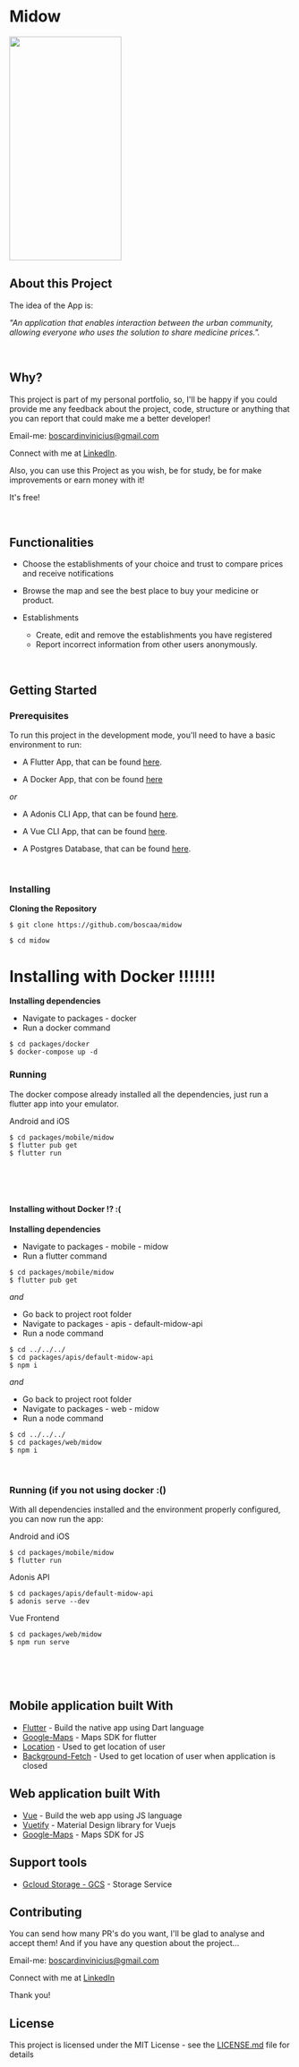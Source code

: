 # Midow

<img src="https://user-images.githubusercontent.com/25849775/71531064-c06c0c00-28cb-11ea-8b82-54fc121a31d2.gif" data-canonical-src="https://gyazo.com/eb5c5741b6a9a16c692170a41a49c858.png" width="200" height="400" />


## About this Project

The idea of the App is:

_"An application that enables interaction between the urban community, allowing everyone who uses the solution to share medicine prices."._

<br>

## Why?

This project is part of my personal portfolio, so, I'll be happy if you could provide me any feedback about the project, code, structure or anything that you can report that could make me a better developer!

Email-me: boscardinvinicius@gmail.com

Connect with me at [LinkedIn](https://www.linkedin.com/in/boscardinvinicius/).

Also, you can use this Project as you wish, be for study, be for make improvements or earn money with it!

It's free!

<br>

## Functionalities

- Choose the establishments of your choice and trust to compare prices and receive notifications

- Browse the map and see the best place to buy your medicine or product.

- Establishments
	- Create, edit and remove the establishments you have registered
	- Report incorrect information from other users anonymously.

<br>

## Getting Started

### Prerequisites

To run this project in the development mode, you'll need to have a basic environment to run: 
- A Flutter App, that can be found [here](https://flutter.dev/docs/get-started/install).

- A Docker App, that con be found [here](https://docs.docker.com/install/)

_or_

- A Adonis CLI App, that can be found [here](https://adonisjs.com/docs/4.1/installation).

- A Vue CLI App, that can be found [here](https://cli.vuejs.org/guide/installation.html).

- A Postgres Database, that can be found [here](https://www.postgresql.org/download/).


<br>

### Installing


**Cloning the Repository**

```
$ git clone https://github.com/boscaa/midow

$ cd midow
```

# Installing with Docker !!!!!!!


**Installing dependencies**

- Navigate to packages - docker
- Run a docker command

```
$ cd packages/docker
$ docker-compose up -d
```

### Running

The docker compose already installed all the dependencies, just run a flutter app into your emulator.

Android and iOS

```
$ cd packages/mobile/midow
$ flutter pub get
$ flutter run
```

<br>
<br>
<br>

#### Installing without Docker !?   :(


**Installing dependencies**

- Navigate to packages - mobile - midow 
- Run a flutter command

```
$ cd packages/mobile/midow
$ flutter pub get
```

_and_

- Go back to project root folder
- Navigate to packages - apis - default-midow-api
- Run a node command

```
$ cd ../../../
$ cd packages/apis/default-midow-api
$ npm i
```

_and_

- Go back to project root folder
- Navigate to packages - web - midow
- Run a node command

```
$ cd ../../../
$ cd packages/web/midow
$ npm i
```

<br>

### Running (if you not using docker :()

With all dependencies installed and the environment properly configured, you can now run the app:

Android and iOS

```
$ cd packages/mobile/midow
$ flutter run
```


Adonis API

```
$ cd packages/apis/default-midow-api
$ adonis serve --dev
```

Vue Frontend

```
$ cd packages/web/midow
$ npm run serve
```

<br>
<br>
<br>

## Mobile application built With

- [Flutter](https://flutter.dev/) - Build the native app using Dart language
- [Google-Maps](https://pub.dev/packages/google_maps_flutter) - Maps SDK for flutter
- [Location](https://pub.dev/packages/location) - Used to get location of user
- [Background-Fetch](https://pub.dev/packages/background_fetch) - Used to get location of user when application is closed

## Web application built With

- [Vue](https://vuejs.org/) - Build the web app using JS language
- [Vuetify](https://vuetifyjs.com/) - Material Design library for Vuejs
- [Google-Maps](https://developers.google.com/maps/documentation/javascript/tutorial) - Maps SDK for JS

## Support tools

- [Gcloud Storage - GCS](https://cloud.google.com/storage/) - Storage Service

## Contributing

You can send how many PR's do you want, I'll be glad to analyse and accept them! And if you have any question about the project...

Email-me: boscardinvinicius@gmail.com

Connect with me at [LinkedIn](https://www.linkedin.com/in/boscardinvinicius/)

Thank you!

## License

This project is licensed under the MIT License - see the [LICENSE.md](https://github.com/boscaa/midow/blob/master/LICENSE) file for details